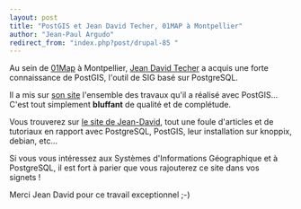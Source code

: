 ```yaml
---
layout: post
title: "PostGIS et Jean David Techer, 01MAP à Montpellier"
author: "Jean-Paul Argudo"
redirect_from: "index.php?post/drupal-85 "
---
```



<p></p>

<!--more-->


<p>Au sein de <a href="http://www.01map.com">01Map</a> à Montpellier, <a href="http://techer.pascal.free.fr/cv">Jean David Techer</a> a acquis une forte connaissance de PostGIS, l'outil de SIG basé sur PostgreSQL.</p>

<p>Il a mis sur <a href="http://techer.pascal.free.fr/postgis/">son site</a> l'ensemble des travaux qu'il a réalisé avec PostGIS... C'est tout simplement <strong>bluffant</strong> de qualité et de complétude.

</p>

<p>Vous trouverez sur <a href="http://techer.pascal.free.fr/postgis/">le site de Jean-David</a>, tout une foule d'articles et de tutoriaux en rapport avec PostgreSQL, PostGIS, leur installation sur knoppix, debian, etc...

</p>

<p>Si vous vous intéressez aux Systèmes d'Informations Géographique et à PostgreSQL, il est fort à parier que vous rajouterez ce site dans vos signets&nbsp;!

</p>

<p>

Merci Jean David pour ce travail exceptionnel ;-)

</p>